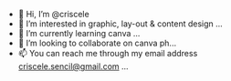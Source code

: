 - 👋 Hi, I’m @criscele
- 👀 I’m interested in graphic, lay-out & content design ...
- 🌱 I’m currently learning canva ...
- 💞️ I’m looking to collaborate on canva ph...
- 📫 You can reach me through my email address criscele.sencil@gmail.com ...

<!---
criscele/criscele is a ✨ special ✨ repository because its `README.md` (this file) appears on your GitHub profile.
You can click the Preview link to take a look at your changes.
--->
